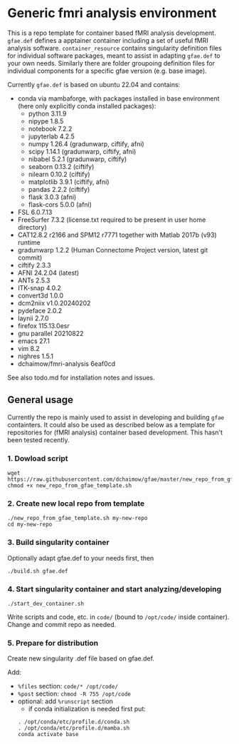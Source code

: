 # Generic fmri analysis environment
This is a repo template for container based fMRI analysis development. `gfae.def` defines a apptainer container including a set of useful fMRI analysis software. `container_resource` contains singularity definition files for individual software packages, meant to assist in adapting `gfae.def` to your own needs. Similarly there are folder groupoing definition files for individual components for a specific gfae version (e.g. base image).

Currently `gfae.def` is based on ubuntu 22.04 and contains:
* conda via mambaforge, with packages installed in base environment (here only explicitly conda installed packages):
  * python 3.11.9
  * nipype 1.8.5
  * notebook 7.2.2
  * jupyterlab 4.2.5
  * numpy 1.26.4 (gradunwarp, ciftify, afni)
  * scipy 1.14.1 (gradunwarp, ciftify, afni)
  * nibabel 5.2.1 (gradunwarp, ciftify)
  * seaborn 0.13.2 (ciftify)
  * nilearn 0.10.2 (ciftify)
  * matplotlib 3.9.1 (ciftify, afni)
  * pandas 2.2.2 (ciftify)
  * flask 3.0.3 (afni)
  * flask-cors 5.0.0 (afni)
* FSL 6.0.7.13
* FreeSurfer 7.3.2 (license.txt required to be present in user home directory)
* CAT12.8.2 r2166 and SPM12 r7771 together with Matlab 2017b (v93) runtime
* gradunwarp 1.2.2 (Human Connectome Project version, latest git commit)
* ciftify 2.3.3
* AFNI 24.2.04 (latest)
* ANTs 2.5.3
* ITK-snap 4.0.2
* convert3d 1.0.0
* dcm2niix v1.0.20240202
* pydeface 2.0.2
* laynii 2.7.0
* firefox 115.13.0esr
* gnu parallel 20210822
* emacs 27.1
* vim 8.2
* nighres 1.5.1
* dchaimow/fmri-analysis 6eaf0cd


See also todo.md for installation notes and issues.


## General usage
Currently the repo is mainly used to assist in developing and building `gfae` containters. It could also be used as described below as a template for repositories for (fMRI analysis) container based development. This hasn't been tested recently.

### 1. Dowload script
```
wget https://raw.githubusercontent.com/dchaimow/gfae/master/new_repo_from_gfae_template.sh
chmod +x new_repo_from_gfae_template.sh
```

### 2. Create new local repo from template
```
./new_repo_from_gfae_template.sh my-new-repo
cd my-new-repo
```

### 3. Build singularity container
Optionally adapt gfae.def to your needs first, then
```
./build.sh gfae.def
```

### 4. Start singularity container and start analyzing/developing
```
./start_dev_container.sh
```

Write scripts and code, etc. in `code/` (bound to `/opt/code/` inside container). Change and commit repo as needed.

### 5. Prepare for distribution
Create new singularity .def file based on gfae.def.

Add:
* `%files` section: `code/* /opt/code/`
* `%post` section: `chmod -R 755 /opt/code`  
* optional: add `%runscript` section
  * if conda initialization is needed first put:
   ```
   . /opt/conda/etc/profile.d/conda.sh
   . /opt/conda/etc/profile.d/mamba.sh
   conda activate base
   ```
 
